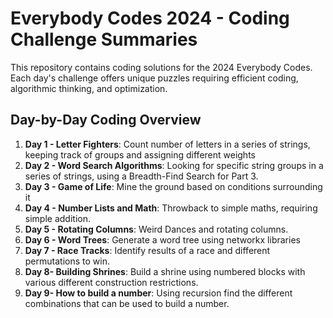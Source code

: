 # Everybody Codes 2024 - Coding Challenge Summaries

This repository contains coding solutions for the 2024 Everybody Codes. Each day's challenge offers unique puzzles requiring efficient coding, algorithmic thinking, and optimization.

## Day-by-Day Coding Overview

1. **Day 1 - Letter Fighters**: Count number of letters in a series of strings, keeping track of groups and assigning different weights
2. **Day 2 - Word Search Algorithms**: Looking for specific string groups in a series of strings, using a Breadth-Find Search for Part 3.
3. **Day 3 - Game of Life**: Mine the ground based on  conditions surrounding it
4. **Day 4 - Number Lists and Math**: Throwback to simple maths, requiring simple addition.
5. **Day 5 - Rotating Columns**: Weird Dances and rotating columns.
6. **Day 6 - Word Trees**: Generate a word tree using networkx libraries
7. **Day 7 - Race Tracks**: Identify results of a race and different permutations to win.
8. **Day 8- Building Shrines**: Build a shrine using numbered blocks with various different construction restrictions.
9. **Day 9- How to build a number**: Using recursion find the different combinations that can be used to build a number.